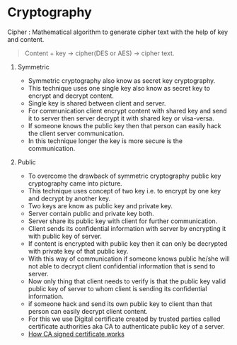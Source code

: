 # Cryptography

Cipher : Mathematical algorithm to generate cipher text with the help of key and content.

 > Content + key -> cipher(DES or AES) -> cipher text.


1. Symmetric

    - Symmetric cryptography also know as secret key cryptography.
    - This technique uses one single key also know as secret key to encrypt and decrypt content.
    - Single key is shared between client and server.
    - For communication client encrypt content with shared key and send it to server then server decrypt it with shared key or visa-versa.
    - If someone knows the public key then that person can easily hack the client server communication.
    - In this technique longer the key is more secure is the communication.
    
2. Public 

    - To overcome the drawback of symmetric cryptography public key cryptography came into picture.
    - This technique uses concept of two key i.e. to encrypt by one key and decrypt by another key.
    - Two keys are know as public key and private key.
    - Server contain public and private key both.
    - Server share its public key with client for further communication.
    - Client sends its confidential information with server by encrypting it with public key of server.
    - If content is encrypted with public key then it can only be decrypted with private key of that public key.
    - With this way of communication if someone knows public he/she will not able to decrypt client confidential information that is send to server.
    - Now only thing that client needs to verify is that the public key valid public key of server to whom client is sending its confidential information.
    - if someone hack and send its own public key to client than that person can easily decrypt client content.
    - For this we use Digital certificate created by trusted parties called certificate authorities aka CA to authenticate public key of a server.
    - [How CA signed certificate works]()
    
    